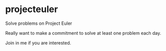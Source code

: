 # projecteuler
Solve problems on Project Euler

Really want to make a commitment to solve at least one problem each day.

Join in me if you are interested.
